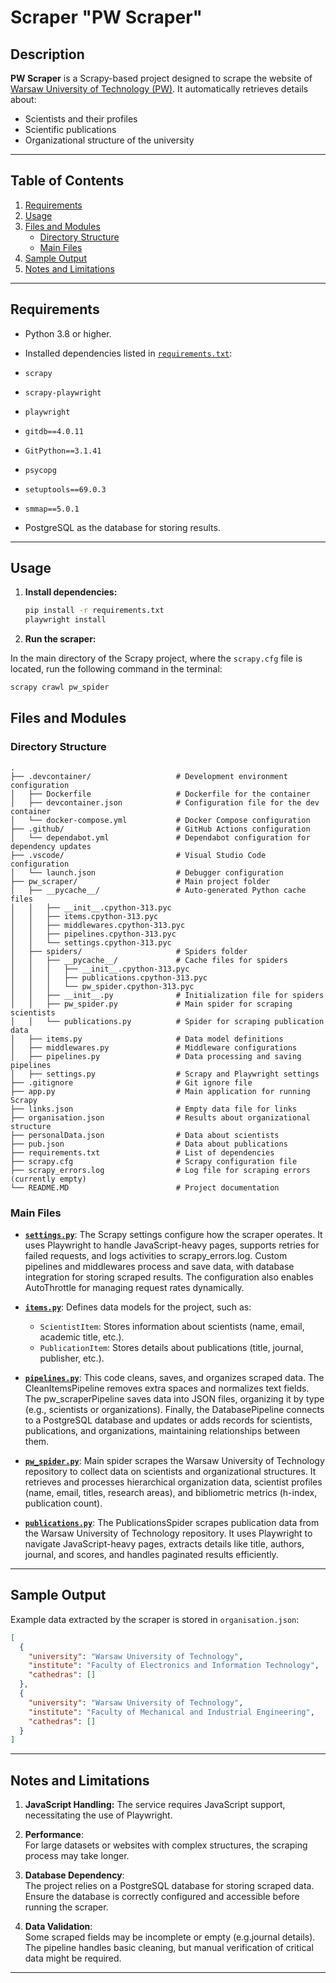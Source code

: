 # Scraper "PW Scraper"

## Description

**PW Scraper** is a Scrapy-based project designed to scrape the website of [Warsaw University of Technology (PW)](https://repo.pw.edu.pl). It automatically retrieves details about:

- Scientists and their profiles
- Scientific publications
- Organizational structure of the university


---

## Table of Contents

1. [Requirements](#requirements)
2. [Usage](#usage)
3. [Files and Modules](#files-and-modules)
   - [Directory Structure](#directory-structure)
   - [Main Files](#main-files)
4. [Sample Output](#sample-output)
5. [Notes and Limitations](#notes-and-limitations)

---
## Requirements

- Python 3.8 or higher.
- Installed dependencies listed in [`requirements.txt`](https://github.com/IO-Lab2/PW-Scraper/blob/dev/requirements.txt):
- `scrapy`
- `scrapy-playwright`
- `playwright`
- `gitdb==4.0.11`
- `GitPython==3.1.41`
- `psycopg`
- `setuptools==69.0.3`
- `smmap==5.0.1`

- PostgreSQL as the database for storing results.

---

## Usage

1. **Install dependencies:**

   ```bash
   pip install -r requirements.txt
   playwright install
   ```

2. **Run the scraper:**

In the main directory of the Scrapy project, where the `scrapy.cfg` file is located, run the following command in the terminal:

```bash
scrapy crawl pw_spider
```

## Files and Modules

### Directory Structure


```
.
├── .devcontainer/                   # Development environment configuration
│   ├── Dockerfile                   # Dockerfile for the container
│   ├── devcontainer.json            # Configuration file for the dev container
│   └── docker-compose.yml           # Docker Compose configuration
├── .github/                         # GitHub Actions configuration
│   └── dependabot.yml               # Dependabot configuration for dependency updates
├── .vscode/                         # Visual Studio Code configuration
│   └── launch.json                  # Debugger configuration
├── pw_scraper/                      # Main project folder
│   ├── __pycache__/                 # Auto-generated Python cache files
│   │   ├── __init__.cpython-313.pyc
│   │   ├── items.cpython-313.pyc
│   │   ├── middlewares.cpython-313.pyc
│   │   ├── pipelines.cpython-313.pyc
│   │   └── settings.cpython-313.pyc
│   ├── spiders/                     # Spiders folder
│   │   ├── __pycache__/             # Cache files for spiders
│   │   │   ├── __init__.cpython-313.pyc
│   │   │   ├── publications.cpython-313.pyc
│   │   │   └── pw_spider.cpython-313.pyc
│   │   ├── __init__.py              # Initialization file for spiders
│   │   ├── pw_spider.py             # Main spider for scraping scientists
│   │   └── publications.py          # Spider for scraping publication data
│   ├── items.py                     # Data model definitions
│   ├── middlewares.py               # Middleware configurations
│   ├── pipelines.py                 # Data processing and saving pipelines
│   ├── settings.py                  # Scrapy and Playwright settings
├── .gitignore                       # Git ignore file
├── app.py                           # Main application for running Scrapy
├── links.json                       # Empty data file for links
├── organisation.json                # Results about organizational structure
├── personalData.json                # Data about scientists
├── pub.json                         # Data about publications
├── requirements.txt                 # List of dependencies
├── scrapy.cfg                       # Scrapy configuration file
├── scrapy_errors.log                # Log file for scraping errors (currently empty)
└── README.MD                        # Project documentation
```

### Main Files

- **[`settings.py`](https://github.com/IO-Lab2/PW-Scraper/blob/dev/pw_scraper/settings.py)**:
  The Scrapy settings configure how the scraper operates. It uses Playwright to handle JavaScript-heavy pages, 
  supports retries for failed requests, and logs activities to scrapy_errors.log. Custom pipelines and middlewares 
  process and save data, with database integration for storing scraped results. 
  The configuration also enables AutoThrottle for managing request rates dynamically.

- **[`items.py`](https://github.com/IO-Lab2/PW-Scraper/blob/dev/pw_scraper/items.py)**:
  Defines data models for the project, such as:
  - `ScientistItem`: Stores information about scientists (name, email, academic title, etc.).
  - `PublicationItem`: Stores details about publications (title, journal, publisher, etc.).

- **[`pipelines.py`](https://github.com/IO-Lab2/PW-Scraper/blob/dev/pw_scraper/pipelines.py)**:
This code cleans, saves, and organizes scraped data. The CleanItemsPipeline removes extra spaces and normalizes text fields. 
The pw_scraperPipeline saves data into JSON files, organizing it by type (e.g., scientists or organizations). 
Finally, the DatabasePipeline connects to a PostgreSQL database and updates or adds records for scientists, publications, 
and organizations, maintaining relationships between them.

- **[`pw_spider.py`](https://github.com/IO-Lab2/PW-Scraper/blob/dev/pw_scraper/spiders/pw_spider.py)**:
  Main spider scrapes the Warsaw University of Technology repository to collect data on scientists 
  and organizational structures. It retrieves and processes hierarchical organization data, scientist profiles 
  (name, email, titles, research areas), 
  and bibliometric metrics (h-index, publication count).

- **[`publications.py`](https://github.com/IO-Lab2/PW-Scraper/blob/dev/pw_scraper/spiders/publications.py)**:
  The PublicationsSpider scrapes publication data from the Warsaw University of Technology repository. 
  It uses Playwright to navigate JavaScript-heavy pages, extracts details like title, authors, journal, 
  and scores, and handles paginated results efficiently.

---

## Sample Output

Example data extracted by the scraper is stored in `organisation.json`:

```json
[
  {
    "university": "Warsaw University of Technology",
    "institute": "Faculty of Electronics and Information Technology",
    "cathedras": []
  },
  {
    "university": "Warsaw University of Technology",
    "institute": "Faculty of Mechanical and Industrial Engineering",
    "cathedras": []
  }
]
```

---

## Notes and Limitations

1. **JavaScript Handling:**
   The service requires JavaScript support, necessitating the use of Playwright.

2. **Performance**:  
   For large datasets or websites with complex structures, the scraping process may take longer.

3. **Database Dependency**:  
   The project relies on a PostgreSQL database for storing scraped data. Ensure the database is correctly configured and accessible before running the scraper.

4. **Data Validation**:  
   Some scraped fields may be incomplete or empty (e.g.journal details). The pipeline handles basic cleaning, but manual verification of critical data might be required.
---
